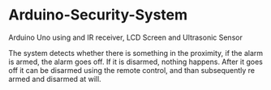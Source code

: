 # Arduino-Security-System
Arduino Uno using and IR receiver, LCD Screen and Ultrasonic Sensor

The system detects whether there is something in the proximity, if the alarm is armed, the alarm goes off. If it is disarmed, nothing happens.
After it goes off it can be disarmed using the remote control, and than subsequently re armed and disarmed at will.
